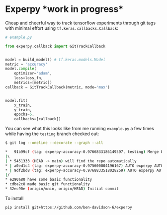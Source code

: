 # Experpy \*work in progress*

Cheap and cheerful way to track tensorflow experiments through git tags with minimal effort using `tf.keras.callbacks.Callback`:


```python
# example.py

from experpy.callback import GitTrackCallback


model = build_model() # tf.keras.models.Model
metric = 'accuracy'
model.compile(
    optimizer='adam',
    loss=loss_fn,
    metrics=[metric])
callback = GitTrackCallback(metric, mode='max')


model.fit(
    x_train,
    y_train,
    epochs=5,
    callbacks=[callback])

```
You can see what this looks like from me running `example.py` a few times while having the `testing` branch checked out:
```bash
$ git log --oneline --decorate --graph --all

*   91b99cf (tag: experpy-accuracy-0.9766833186149597, testing) Merge branch 'main' into testing
|\  
| * 5451333 (HEAD -> main) will find the repo automatically
* | a0ed1c4 (tag: experpy-accuracy-0.975600004196167) AUTO experpy AUTO
* | 9df2bd8 (tag: experpy-accuracy-0.9768833518028259) AUTO experpy AUTO
|/  
* e290a80 have some basic functionality
* cdba2c8 made basic git functionality
* 32ec90e (origin/main, origin/HEAD) Initial commit
```

To install

```pip install git+https://github.com/ben-davidson-6/experpy```
